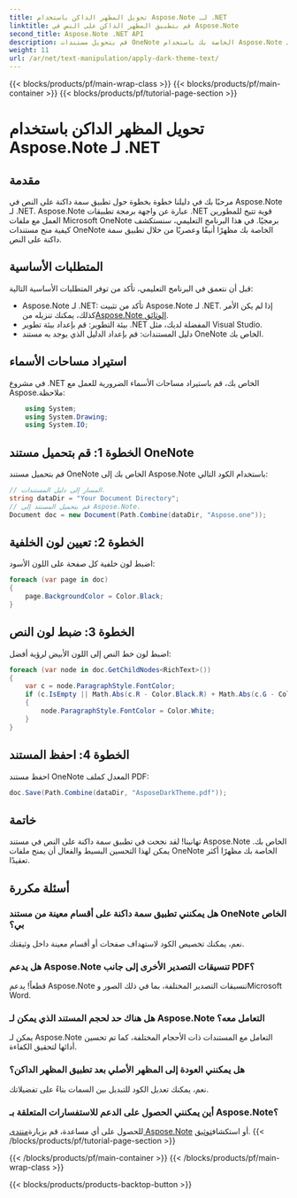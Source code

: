 ```yaml
---
title: تحويل المظهر الداكن باستخدام Aspose.Note لـ .NET
linktitle: قم بتطبيق المظهر الداكن على النص في Aspose.Note
second_title: Aspose.Note .NET API
description: قم بتحويل مستندات OneNote الخاصة بك باستخدام Aspose.Note لـ .NET! قم بتطبيق سمة داكنة أنيقة دون عناء. قم بالتنزيل الآن وعزز تجربة تدوين الملاحظات الخاصة بك.
weight: 11
url: /ar/net/text-manipulation/apply-dark-theme-text/
---
```


{{< blocks/products/pf/main-wrap-class >}}
{{< blocks/products/pf/main-container >}}
{{< blocks/products/pf/tutorial-page-section >}}

# تحويل المظهر الداكن باستخدام Aspose.Note لـ .NET

## مقدمة
مرحبًا بك في دليلنا خطوة بخطوة حول تطبيق سمة داكنة على النص في Aspose.Note لـ .NET. Aspose.Note عبارة عن واجهة برمجة تطبيقات .NET قوية تتيح للمطورين العمل مع ملفات Microsoft OneNote برمجيًا. في هذا البرنامج التعليمي، سنستكشف كيفية منح مستندات OneNote الخاصة بك مظهرًا أنيقًا وعصريًا من خلال تطبيق سمة داكنة على النص.
## المتطلبات الأساسية
قبل أن نتعمق في البرنامج التعليمي، تأكد من توفر المتطلبات الأساسية التالية:
-  Aspose.Note لـ .NET: تأكد من تثبيت Aspose.Note لـ .NET. إذا لم يكن الأمر كذلك، يمكنك تنزيله من[Aspose.Note الوثائق](https://reference.aspose.com/note/net/).
- بيئة التطوير: قم بإعداد بيئة تطوير .NET المفضلة لديك، مثل Visual Studio.
- دليل المستندات: قم بإعداد الدليل الذي يوجد به مستند OneNote الخاص بك.
## استيراد مساحات الأسماء
في مشروع .NET الخاص بك، قم باستيراد مساحات الأسماء الضرورية للعمل مع Aspose.ملاحظة:
```csharp
    using System;
    using System.Drawing;
    using System.IO;
```
## الخطوة 1: قم بتحميل مستند OneNote
قم بتحميل مستند OneNote الخاص بك إلى Aspose.Note باستخدام الكود التالي:
```csharp
// المسار إلى دليل المستندات.
string dataDir = "Your Document Directory";
// قم بتحميل المستند إلى Aspose.Note.
Document doc = new Document(Path.Combine(dataDir, "Aspose.one"));
```
## الخطوة 2: تعيين لون الخلفية
اضبط لون خلفية كل صفحة على اللون الأسود:
```csharp
foreach (var page in doc)
{
    page.BackgroundColor = Color.Black;
}
```
## الخطوة 3: ضبط لون النص
اضبط لون خط النص إلى اللون الأبيض لرؤية أفضل:
```csharp
foreach (var node in doc.GetChildNodes<RichText>())
{
    var c = node.ParagraphStyle.FontColor;
    if (c.IsEmpty || Math.Abs(c.R - Color.Black.R) + Math.Abs(c.G - Color.Black.G) + Math.Abs(c.B - Color.Black.B) <= 30)
    {
        node.ParagraphStyle.FontColor = Color.White;
    }
}
```
## الخطوة 4: احفظ المستند
احفظ مستند OneNote المعدل كملف PDF:
```csharp
doc.Save(Path.Combine(dataDir, "AsposeDarkTheme.pdf"));
```
## خاتمة
تهانينا! لقد نجحت في تطبيق سمة داكنة على النص في مستند Aspose.Note الخاص بك. يمكن لهذا التحسين البسيط والفعال أن يمنح ملفات OneNote الخاصة بك مظهرًا أكثر تعقيدًا.
## أسئلة مكررة
### هل يمكنني تطبيق سمة داكنة على أقسام معينة من مستند OneNote الخاص بي؟
نعم، يمكنك تخصيص الكود لاستهداف صفحات أو أقسام معينة داخل وثيقتك.
### هل يدعم Aspose.Note تنسيقات التصدير الأخرى إلى جانب PDF؟
قطعاً! يدعم Aspose.Note تنسيقات التصدير المختلفة، بما في ذلك الصور وMicrosoft Word.
### هل هناك حد لحجم المستند الذي يمكن لـ Aspose.Note التعامل معه؟
يمكن لـ Aspose.Note التعامل مع المستندات ذات الأحجام المختلفة، كما تم تحسين أدائها لتحقيق الكفاءة.
### هل يمكنني العودة إلى المظهر الأصلي بعد تطبيق المظهر الداكن؟
نعم، يمكنك تعديل الكود للتبديل بين السمات بناءً على تفضيلاتك.
### أين يمكنني الحصول على الدعم للاستفسارات المتعلقة بـ Aspose.Note؟
 للحصول على أي مساعدة، قم بزيارة[منتدى Aspose.Note](https://forum.aspose.com/c/note/28) أو استكشاف[توثيق](https://reference.aspose.com/note/net/).
{{< /blocks/products/pf/tutorial-page-section >}}

{{< /blocks/products/pf/main-container >}}
{{< /blocks/products/pf/main-wrap-class >}}

{{< blocks/products/products-backtop-button >}}
